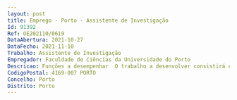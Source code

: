 ```yaml
--- 
layout: post
title: Emprego - Porto - Assistente de Investigação
Id: 91392
Ref: OE202110/0619
DataAbertura: 2021-10-27
DataFecho: 2021-11-10
Trabalho: Assistente de Investigação
Empregador: Faculdade de Ciências da Universidade do Porto
Descricao: Funções a desempenhar  O trabalho a desenvolver consistirá em comparar diferentes arquiteturas de redes construídas com protocolos para o transporte de áudio com o controlo por SDN. Efetuar se ão testes para obter estatísticas sobre o desempenho das várias redes, produzindo valores quantitativos sobre as diferenças encontradas.Irá envolver o trabalho com comutadores que suportam OpenFlow, configuração do controlador e o desenvolvimento de um mapeamento de diretivas de QoS e OpenFlow. A escalabilidade será testada usando emuladores e ou simuladores de SDN,Assim, e de acordo com o projeto em causa, as tarefas associadas ao plano de trabalhos são as que constam do projeto com as referências SP1_A1_T1.1	SP1_A2_T2.2	SP1_A4_T4.1	SP1_A5_T5.3SP1_A1_T1.2	SP1_A3_T3.2	SP1_A5_T5.1	SP1_A5_T5.4SP1_A2_T2.1	SP1_A3_T3.3	SP1_A5_T5.2	SP8_A2_T2.1Estas tarefas podem ser alvo de ajustamento em função da exequibilidade do projeto. Todas as alterações que impliquem a afetação a outras tarefas serão alvo de aprovação prévia da AICEP.
CodigoPostal: 4169-007 PORTO
Concelho: Porto
Distrito: Porto
--- 
```

